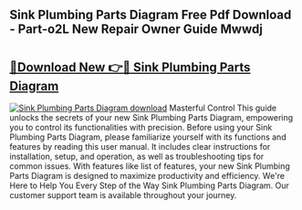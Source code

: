 ## Sink Plumbing Parts Diagram Free Pdf Download - Part-o2L New Repair Owner Guide Mwwdj

# <h2><a href="http://dfpddi.blite.top/?on=Sink+Plumbing+Parts+Diagram">🔗Download New 👉🔴 Sink Plumbing Parts Diagram</a></h2>

[![Sink Plumbing Parts Diagram download](https://i.imgur.com/lujVjoI.png)](http://dfpddi.blite.top/?on=Sink+Plumbing+Parts+Diagram)
Masterful Control This guide unlocks the secrets of your new Sink Plumbing Parts Diagram, empowering you to control its functionalities with precision. Before using your Sink Plumbing Parts Diagram, please familiarize yourself with its functions and features by reading this user manual. It includes clear instructions for installation, setup, and operation, as well as troubleshooting tips for common issues. With features like list of features, your new Sink Plumbing Parts Diagram is designed to maximize productivity and efficiency. We're Here to Help You Every Step of the Way Sink Plumbing Parts Diagram. Our customer support team is available throughout your journey.
